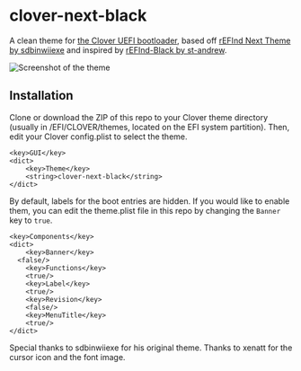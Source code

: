 # clover-next-black
A clean theme for [the Clover UEFI bootloader](http://sourceforge.net/projects/cloverefiboot), based off [rEFInd Next Theme by sdbinwiiexe](http://www.deviantart.com/art/rEFInd-Next-Theme-407754566) and inspired by [rEFInd-Black by st-andrew](https://github.com/st-andrew/rEFInd-Black).

![Screenshot of the theme](http://i.imgbox.com/kiU6dgQb.png)

## Installation
Clone or download the ZIP of this repo to your Clover theme directory (usually in /EFI/CLOVER/themes, located on the EFI system partition). Then, edit your Clover config.plist to select the theme.
```plist
<key>GUI</key>
<dict>
	<key>Theme</key>
	<string>clover-next-black</string>
</dict>
```
By default, labels for the boot entries are hidden. If you would like to enable them, you can edit the theme.plist file in this repo by changing the `Banner` key to `true`.
```plist
<key>Components</key>
<dict>
	<key>Banner</key>
  <false/>
	<key>Functions</key>
	<true/>
	<key>Label</key>
	<true/>
	<key>Revision</key>
	<false/>
	<key>MenuTitle</key>
	<true/>
</dict>
```

Special thanks to sdbinwiiexe for his original theme. Thanks to xenatt for the cursor icon and the font image.
